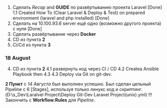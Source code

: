 1. Сделать *Recap* and **GUIDE** по развёртыванию проекта Laravel										[Done]
1.1 Created How To (Clear Laravel & Deploy & Test) on prepared environment (laravel and php installed)  [Done]
2. Сделать на 10.100.93.6 server ещё одно (возможно другого проекта) с нуля								[Done]
3. Сделать развёртывание через **Docker**
4. CD из пункта **2**
5. Ci/Cd из пункта **3**

### 18 August
4. CD из пункта **2**
4.1 развернуть код через CI / CD
4.2 Createa Ansible Playbook then 4.3
4.3 Deploy via Git on git-dev.

**2 Пункт** с *14 Августа* был выполнен успешно. Был сделан цельный Pipeline с 6 [Stages], используя только линукс код и скриптинг.
(D:\s_Dev\Laralvel Project\Deploy Git-Dev Laravel Project(unix).yml)
!!! Закончить с **Workflow:Rules** для *Pipeline*.
